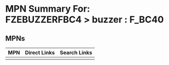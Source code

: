 



# MPN Summary For: FZEBUZZERFBC4 > buzzer : F_BC40

## MPNs
  

|MPN|Direct Links|Search Links|
| :--- | :--- | :--- |
||||
